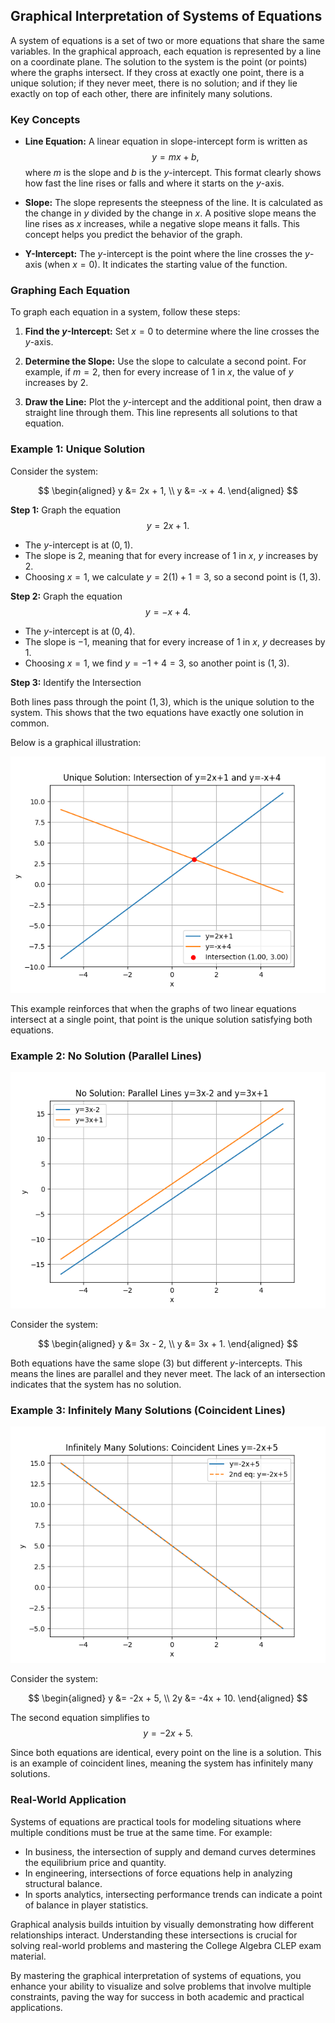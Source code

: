 ## Graphical Interpretation of Systems of Equations

A system of equations is a set of two or more equations that share the same variables. In the graphical approach, each equation is represented by a line on a coordinate plane. The solution to the system is the point (or points) where the graphs intersect. If they cross at exactly one point, there is a unique solution; if they never meet, there is no solution; and if they lie exactly on top of each other, there are infinitely many solutions.

### Key Concepts

- **Line Equation:** A linear equation in slope-intercept form is written as
$$
y = mx + b,
$$
where $m$ is the slope and $b$ is the $y$-intercept. This format clearly shows how fast the line rises or falls and where it starts on the $y$-axis.

- **Slope:** The slope represents the steepness of the line. It is calculated as the change in $y$ divided by the change in $x$. A positive slope means the line rises as $x$ increases, while a negative slope means it falls. This concept helps you predict the behavior of the graph.

- **Y-Intercept:** The $y$-intercept is the point where the line crosses the $y$-axis (when $x=0$). It indicates the starting value of the function.

### Graphing Each Equation

To graph each equation in a system, follow these steps:

1. **Find the $y$-Intercept:** Set $x=0$ to determine where the line crosses the $y$-axis.

2. **Determine the Slope:** Use the slope to calculate a second point. For example, if $m=2$, then for every increase of $1$ in $x$, the value of $y$ increases by $2$.

3. **Draw the Line:** Plot the $y$-intercept and the additional point, then draw a straight line through them. This line represents all solutions to that equation.

### Example 1: Unique Solution

Consider the system:

$$
\begin{aligned}
 y &= 2x + 1, \\
 y &= -x + 4.
\end{aligned}
$$

**Step 1:** Graph the equation
$$
y = 2x + 1.
$$

- The $y$-intercept is at $(0,1)$.
- The slope is $2$, meaning that for every increase of $1$ in $x$, $y$ increases by $2$.
- Choosing $x=1$, we calculate $y = 2(1) + 1 = 3$, so a second point is $(1,3)$.

**Step 2:** Graph the equation
$$
y = -x + 4.
$$

- The $y$-intercept is at $(0,4)$.
- The slope is $-1$, meaning that for every increase of $1$ in $x$, $y$ decreases by $1$.
- Choosing $x=1$, we find $y = -1 + 4 = 3$, so another point is $(1,3)$.

**Step 3:** Identify the Intersection

Both lines pass through the point $(1,3)$, which is the unique solution to the system. This shows that the two equations have exactly one solution in common.

Below is a graphical illustration:

<!-- tikzpicture -->


![Plot of the two lines y=2x+1 and y=-x+4 showing their unique intersection at (1,3).](images/plot_1_09-03-lesson-graphical-interpretation-of-systems-of-equations.md.png)



This example reinforces that when the graphs of two linear equations intersect at a single point, that point is the unique solution satisfying both equations.

### Example 2: No Solution (Parallel Lines)


![Plot of parallel lines y=3x-2 and y=3x+1 illustrating no intersection (no solution).](images/plot_2_09-03-lesson-graphical-interpretation-of-systems-of-equations.md.png)



Consider the system:

$$
\begin{aligned}
 y &= 3x - 2, \\
 y &= 3x + 1.
\end{aligned}
$$

Both equations have the same slope ($3$) but different $y$-intercepts. This means the lines are parallel and they never meet. The lack of an intersection indicates that the system has no solution.

### Example 3: Infinitely Many Solutions (Coincident Lines)


![Plot of coincident lines y=-2x+5 plotted twice to show infinitely many solutions.](images/plot_3_09-03-lesson-graphical-interpretation-of-systems-of-equations.md.png)



Consider the system:

$$
\begin{aligned}
 y &= -2x + 5, \\
 2y &= -4x + 10.
\end{aligned}
$$

The second equation simplifies to
$$
y = -2x + 5.
$$

Since both equations are identical, every point on the line is a solution. This is an example of coincident lines, meaning the system has infinitely many solutions.

### Real-World Application

Systems of equations are practical tools for modeling situations where multiple conditions must be true at the same time. For example:

- In business, the intersection of supply and demand curves determines the equilibrium price and quantity.
- In engineering, intersections of force equations help in analyzing structural balance.
- In sports analytics, intersecting performance trends can indicate a point of balance in player statistics.

Graphical analysis builds intuition by visually demonstrating how different relationships interact. Understanding these intersections is crucial for solving real-world problems and mastering the College Algebra CLEP exam material.

By mastering the graphical interpretation of systems of equations, you enhance your ability to visualize and solve problems that involve multiple constraints, paving the way for success in both academic and practical applications.
